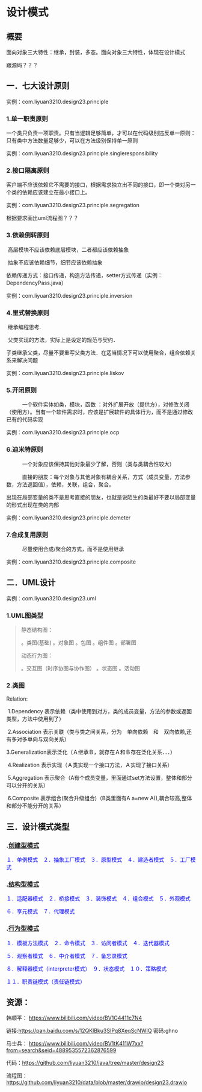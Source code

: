 # 设计模式

## 概要

面向对象三大特性：继承，封装，多态。面向对象三大特性，体现在设计模式

跟源码？？？

## 一．七大设计原则

实例：com.liyuan3210.design23.principle

### 1.单一职责原则

​			一个类只负责一项职责。只有当逻辑足够简单，才可以在代码级别违反单一原则：只有类中方法数量足够少，可以在方法级别保持单一原则

实例：com.liyuan3210.design23.principle.singleresponsibility

### 2.接口隔离原则

​			客户端不应该依赖它不需要的接口，根据需求独立出不同的接口，即一个类对另一个类的依赖应该建立在最小接口上。

实例：com.liyuan3210.design23.principle.segregation

根据要求画出uml流程图？？？

### 3.依赖倒转原则

​		高层模块不应该依赖底层模块，二者都应该依赖抽象

​		抽象不应该依赖细节，细节应该依赖抽象

​		依赖传递方式：接口传递，构造方法传递，setter方式传递（实例：DependencyPass.java）

实例：com.liyuan3210.design23.principle.inversion

### 4.里式替换原则

​		继承编程思考.

​		父类实现的方法，实际上是设定的规范与契约．

​		子类继承父类，尽量不要重写父类方法．在适当情况下可以使用聚合，组合依赖关系来解决问题

实例：com.liyuan3210.design23.principle.liskov

### 5.开闭原则

　　　一个软件实体如类，模块，函数 ：对外扩展开放（提供方），对修改关闭（使用方）。当有一个软件需求时，应该是扩展软件的具体行为，而不是通过修改已有的代码实现

实例：com.liyuan3210.design23.principle.ocp

### 6.迪米特原则

　　　一个对象应该保持其他对象最少了解，否则（类与类耦合性较大）

　　　直接的朋友：每个对象与其他对象有耦合关系，方式（成员变量，方法参数，方法返回值），依赖，关联，组合，聚合。

出现在局部变量的类不是思考直接的朋友，也就是说陌生的类最好不要以局部变量的形式出现在类的内部

实例：com.liyuan3210.design23.principle.demeter

### 7.合成复用原则

　　　尽量使用合成/聚合的方式，而不是使用继承

实例：com.liyuan3210.design23.principle.composite

## 二．UML设计

实例：com.liyuan3210.design23.uml

### 1.UML图类型

> 静态结构图：
>
> 。类图(基础)	。对象图	。包图	。组件图	。部署图
>
> 动态行为图：
>
> 。交互图（时序协图与协作图）	。状态图	。活动图

### 2.类图

Relation:

​	1.Dependency	表示依赖（类中使用到对方，类的成员变量，方法的参数或返回类型，方法中使用到了）

​	2.Association	表示关联（类与类之间关系，分为　单向依赖　和　双向依赖,还有多对多单向与双向关系）

​	3.Generalization表示泛化（Ａ继承Ｂ，就存在Ａ和Ｂ存在泛化关系．．．）

​	4.Realization	表示实现（Ａ类实现一个接口方法，Ａ实现了接口关系）

​	5.Aggregation	表示聚合（A有个成员变量，里面通过set方法设置，整体和部分可以分开的关系）

​	6.Composite	表示组合(聚合升级组合)（B类里面有A a=new A(),耦合较高,整体和部分不能分开的关系）

## 三．设计模式类型

### .[创建型模式](create.md)

<font color="blue">１．单例模式</font>　<font color="blue">２．抽象工厂模式</font>　<font color="blue">３．原型模式</font>　<font color="blue">４．建造者模式</font>　<font color="blue">５．工厂模式</font>

### .[结构型模式](structure.md)

<font color="blue">１．适配器模式</font>　<font color="blue">２．桥接模式</font>　<font color="blue">３．装饰模式</font>　<font color="blue">４．组合模式</font>　<font color="blue">５．外观模式</font>

<font color="blue">６．享元模式</font>　<font color="blue">７．代理模式</font>

### .[行为型模式](acts.md)

<font color="blue">１．模板方法模式</font>　<font color="blue">２．命令模式</font>　<font color="blue">３．访问者模式</font>　<font color="blue">４．迭代器模式</font>

<font color="blue">５．观察者模式</font>　<font color="blue">６．中介者模式</font>　<font color="blue">７．备忘录模式　</font>

<font color="blue">８．解释器模式（interpreter模式）</font>　<font color="blue">９．状态模式</font>　<font color="blue">１０．策略模式</font>

<font color="blue">１１．职责链模式（责任链模式）</font>

## 资源：

韩顺平：
https://www.bilibili.com/video/BV1G4411c7N4

链接:https://pan.baidu.com/s/12QKlBku3SIPq8XeqScNWIQ 密码:ghno

马士兵：
https://www.bilibili.com/video/BV1tK411W7xx?from=search&seid=4889535572362876599

代码：https://github.com/liyuan3210/java/tree/master/design23

流程图：https://github.com/liyuan3210/data/blob/master/drawio/design23.drawio

